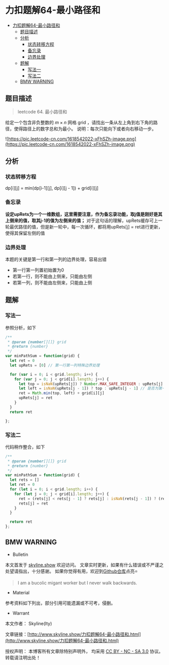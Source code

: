 # 力扣题解64-最小路径和

<!-- @import "[TOC]" {cmd="toc" depthFrom=1 depthTo=6 orderedList=false} -->

<!-- code_chunk_output -->

- [力扣题解64-最小路径和](#力扣题解64-最小路径和)
  - [题目描述](#题目描述)
  - [分析](#分析)
    - [状态转移方程](#状态转移方程)
    - [备忘录](#备忘录)
    - [边界处理](#边界处理)
  - [题解](#题解)
    - [写法一](#写法一)
    - [写法二](#写法二)
  - [BMW WARNING](#bmw-warning)

<!-- /code_chunk_output -->

## 题目描述

> leetcode 64. 最小路径和

给定一个包含非负整数的 $m \times n$ 网格 grid ，请找出一条从左上角到右下角的路径，使得路径上的数字总和为最小。
说明：每次只能向下或者向右移动一步。



![https://pic.leetcode-cn.com/1618542022-xFhSZh-image.png](https://pic.leetcode-cn.com/1618542022-xFhSZh-image.png)

## 分析

### 状态转移方程

dp[i][j] = min(dp[i-1][j], dp[i][j - 1]) + grid[i][j]

### 备忘录

**设定upRets为一个一维数组，这里需要注意，作为备忘录功能，取j值是刚好是其上侧来的值，取其j-1的值为左侧来的值；**
对于这句话的理解，upRets缓存可上一轮最优路径的值，但是新一轮中，每一次循环，都将用upRets[j] = ret进行更新，使得其保留左侧的值

### 边界处理

本题的关键是第一行和第一列的边界处理，容易出错

- 第一行第一列置初始置为0
- 若第一行，则不能由上侧来，只能由左侧
- 若第一列，则不能由左侧来，只能由上侧


## 题解

### 写法一

参照分析，如下

```jsx
/**
 * @param {number[][]} grid
 * @return {number}
 */
var minPathSum = function(grid) {
  let ret = 0
  let upRets = [0] // 第一行第一列特殊边界处理

  for (var i = 0; i < grid.length; i++) {
    for (var j = 0; j < grid[i].length; j++) {
      let top = isNaN(upRets[j]) ? Number.MAX_SAFE_INTEGER : upRets[j] // 是否为第一行，如果是，则不能由上侧来，只能由左侧
      let left = isNaN(upRets[j - 1]) ? top : upRets[j - 1] // 是否为第一列，如果是，则不能由左侧来，只能由上侧
      ret = Math.min(top, left) + grid[i][j]
      upRets[j] = ret
    }
  }
  return ret

};

```

### 写法二

代码稍作整合，如下

```jsx
/**
 * @param {number[][]} grid
 * @return {number}
 */
var minPathSum = function(grid) {
  let rets = []
  let ret = 0
  for (let i = 0; i < grid.length; i++) {
    for (let j = 0; j < grid[i].length; j++) {
      ret = (rets[j] < rets[j - 1] ? rets[j] : isNaN(rets[j - 1]) ? (rets[j] || 0) : rets[j - 1]) + grid[i][j] // 边界处理包含其中，不如发一明显好理解
      rets[j] = ret
    }
  }

  return ret
};

```

## BMW WARNING

- Bulletin

本文首发于 [skyline.show](http://www.skyline.show) 欢迎访问。
文章实时更新，如果有什么错误或不严谨之处望请指出，十分感谢。
如果你觉得有用，欢迎到[Github仓库](https://github.com/skylinety/Blog)点亮⭐️


> I am a bucolic migant worker but I never walk backwards.

- Material

参考资料如下列出，部分引用可能遗漏或不可考，侵删。

>  

- Warrant

本文作者： Skyline(lty)

文章链接：[http://www.skyline.show/力扣题解64-最小路径和.html](http://www.skyline.show/力扣题解64-最小路径和.html)

授权声明： 本博客所有文章除特别声明外， 均采用 [CC BY - NC - SA 3.0](https://creativecommons.org/licenses/by-nc-sa/3.0/deed.zh) 协议。 转载请注明出处！
